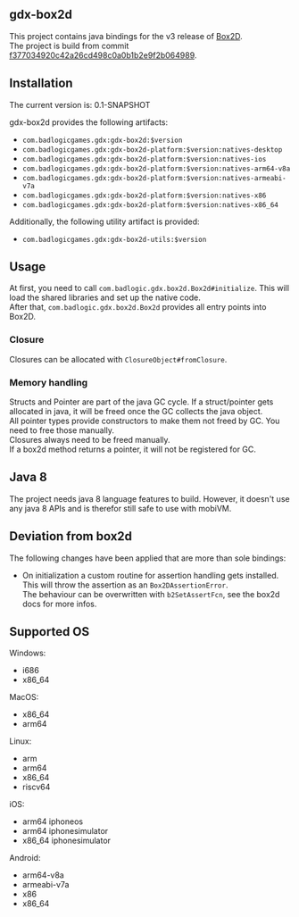 ## gdx-box2d

This project contains java bindings for the v3 release of [Box2D](https://github.com/erincatto/box2d).  
The project is build from commit [f377034920c42a26cd498c0a0b1b2e9f2b064989](https://github.com/erincatto/box2d/tree/f377034920c42a26cd498c0a0b1b2e9f2b064989).

## Installation

The current version is: 0.1-SNAPSHOT

gdx-box2d provides the following artifacts:
- `com.badlogicgames.gdx:gdx-box2d:$version`
- `com.badlogicgames.gdx:gdx-box2d-platform:$version:natives-desktop`
- `com.badlogicgames.gdx:gdx-box2d-platform:$version:natives-ios`
- `com.badlogicgames.gdx:gdx-box2d-platform:$version:natives-arm64-v8a`
- `com.badlogicgames.gdx:gdx-box2d-platform:$version:natives-armeabi-v7a`
- `com.badlogicgames.gdx:gdx-box2d-platform:$version:natives-x86`
- `com.badlogicgames.gdx:gdx-box2d-platform:$version:natives-x86_64`

Additionally, the following utility artifact is provided:
- `com.badlogicgames.gdx:gdx-box2d-utils:$version`

## Usage

At first, you need to call `com.badlogic.gdx.box2d.Box2d#initialize`. This will load the shared libraries and set up the native code.  
After that, `com.badlogic.gdx.box2d.Box2d` provides all entry points into Box2D.

### Closure
Closures can be allocated with `ClosureObject#fromClosure`.

### Memory handling
Structs and Pointer are part of the java GC cycle. If a struct/pointer gets allocated in java, it will be freed once the GC collects the java object.  
All pointer types provide constructors to make them not freed by GC. You need to free those manually.  
Closures always need to be freed manually.  
If a box2d method returns a pointer, it will not be registered for GC.  

## Java 8
The project needs java 8 language features to build. However, it doesn't use any java 8 APIs and is therefor still safe to use with mobiVM.

## Deviation from box2d
The following changes have been applied that are more than sole bindings:
- On initialization a custom routine for assertion handling gets installed. This will throw the assertion as an `Box2DAssertionError`.  
    The behaviour can be overwritten with `b2SetAssertFcn`, see the box2d docs for more infos.


## Supported OS

Windows:
- i686
- x86_64

MacOS:
- x86_64
- arm64

Linux:
- arm
- arm64
- x86_64
- riscv64

iOS:
- arm64 iphoneos
- arm64 iphonesimulator
- x86_64 iphonesimulator

Android:
- arm64-v8a
- armeabi-v7a
- x86
- x86_64